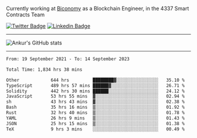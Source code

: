 Currently working at [Biconomy](https://biconomy.io/) as a Blockchain Engineer, in the 4337 Smart Contracts Team

 [![Twitter Badge](https://img.shields.io/badge/-@ankurdubey521-1ca0f1?style=flat-square&labelColor=1ca0f1&logo=twitter&logoColor=white&link=https://twitter.com/ankurdubey521)](https://twitter.com/ankurdubey521) [![Linkedin Badge](https://img.shields.io/badge/-ankurdubey521-blue?style=flat-square&logo=Linkedin&logoColor=white&link=https://www.linkedin.com/in/ankurdubey521/)](https://www.linkedin.com/in/ankurdubey521/)

<hr/>

![Ankur's GitHub stats](https://github-readme-stats.vercel.app/api?username=ankurdubey521&count_private=true&theme=radical)

<hr/>

<!--START_SECTION:waka-->

```txt
From: 19 September 2021 - To: 14 September 2023

Total Time: 1,834 hrs 38 mins

Other            644 hrs         ████████▓░░░░░░░░░░░░░░░░   35.10 %
TypeScript       489 hrs 57 mins ██████▓░░░░░░░░░░░░░░░░░░   26.71 %
Solidity         442 hrs 30 mins ██████░░░░░░░░░░░░░░░░░░░   24.12 %
JavaScript       53 hrs 55 mins  ▓░░░░░░░░░░░░░░░░░░░░░░░░   02.94 %
sh               43 hrs 43 mins  ▓░░░░░░░░░░░░░░░░░░░░░░░░   02.38 %
Bash             35 hrs 16 mins  ▒░░░░░░░░░░░░░░░░░░░░░░░░   01.92 %
Rust             32 hrs 40 mins  ▒░░░░░░░░░░░░░░░░░░░░░░░░   01.78 %
YAML             26 hrs 9 mins   ▒░░░░░░░░░░░░░░░░░░░░░░░░   01.43 %
JSON             25 hrs 15 mins  ▒░░░░░░░░░░░░░░░░░░░░░░░░   01.38 %
TeX              9 hrs 3 mins    ░░░░░░░░░░░░░░░░░░░░░░░░░   00.49 %
```

<!--END_SECTION:waka-->
